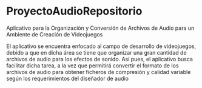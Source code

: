 # ProyectoAudioRepositorio
Aplicativo para la Organización y Conversión de Archivos de Audio para un Ambiente de Creación de Videojuegos

El aplicativo se encuentra enfocado al campo de desarrollo de 
videojuegos, debido a que en dicha área se tiene que organizar una gran 
cantidad de archivos de audio para los efectos de sonido. Así pues, el
aplicativo busca facilitar dicha tarea, a la vez que permitirá convertir el formato 
de los archivos de audio para obtener ficheros de compresión y calidad 
variable según los requerimientos del diseñador de audio
